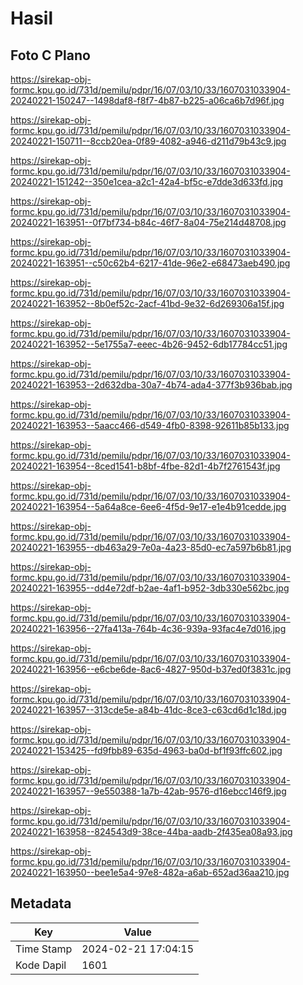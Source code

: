 # Hasil

## Foto C Plano

https://sirekap-obj-formc.kpu.go.id/731d/pemilu/pdpr/16/07/03/10/33/1607031033904-20240221-150247--1498daf8-f8f7-4b87-b225-a06ca6b7d96f.jpg

https://sirekap-obj-formc.kpu.go.id/731d/pemilu/pdpr/16/07/03/10/33/1607031033904-20240221-150711--8ccb20ea-0f89-4082-a946-d211d79b43c9.jpg

https://sirekap-obj-formc.kpu.go.id/731d/pemilu/pdpr/16/07/03/10/33/1607031033904-20240221-151242--350e1cea-a2c1-42a4-bf5c-e7dde3d633fd.jpg

https://sirekap-obj-formc.kpu.go.id/731d/pemilu/pdpr/16/07/03/10/33/1607031033904-20240221-163951--0f7bf734-b84c-46f7-8a04-75e214d48708.jpg

https://sirekap-obj-formc.kpu.go.id/731d/pemilu/pdpr/16/07/03/10/33/1607031033904-20240221-163951--c50c62b4-6217-41de-96e2-e68473aeb490.jpg

https://sirekap-obj-formc.kpu.go.id/731d/pemilu/pdpr/16/07/03/10/33/1607031033904-20240221-163952--8b0ef52c-2acf-41bd-9e32-6d269306a15f.jpg

https://sirekap-obj-formc.kpu.go.id/731d/pemilu/pdpr/16/07/03/10/33/1607031033904-20240221-163952--5e1755a7-eeec-4b26-9452-6db17784cc51.jpg

https://sirekap-obj-formc.kpu.go.id/731d/pemilu/pdpr/16/07/03/10/33/1607031033904-20240221-163953--2d632dba-30a7-4b74-ada4-377f3b936bab.jpg

https://sirekap-obj-formc.kpu.go.id/731d/pemilu/pdpr/16/07/03/10/33/1607031033904-20240221-163953--5aacc466-d549-4fb0-8398-92611b85b133.jpg

https://sirekap-obj-formc.kpu.go.id/731d/pemilu/pdpr/16/07/03/10/33/1607031033904-20240221-163954--8ced1541-b8bf-4fbe-82d1-4b7f2761543f.jpg

https://sirekap-obj-formc.kpu.go.id/731d/pemilu/pdpr/16/07/03/10/33/1607031033904-20240221-163954--5a64a8ce-6ee6-4f5d-9e17-e1e4b91cedde.jpg

https://sirekap-obj-formc.kpu.go.id/731d/pemilu/pdpr/16/07/03/10/33/1607031033904-20240221-163955--db463a29-7e0a-4a23-85d0-ec7a597b6b81.jpg

https://sirekap-obj-formc.kpu.go.id/731d/pemilu/pdpr/16/07/03/10/33/1607031033904-20240221-163955--dd4e72df-b2ae-4af1-b952-3db330e562bc.jpg

https://sirekap-obj-formc.kpu.go.id/731d/pemilu/pdpr/16/07/03/10/33/1607031033904-20240221-163956--27fa413a-764b-4c36-939a-93fac4e7d016.jpg

https://sirekap-obj-formc.kpu.go.id/731d/pemilu/pdpr/16/07/03/10/33/1607031033904-20240221-163956--e6cbe6de-8ac6-4827-950d-b37ed0f3831c.jpg

https://sirekap-obj-formc.kpu.go.id/731d/pemilu/pdpr/16/07/03/10/33/1607031033904-20240221-163957--313cde5e-a84b-41dc-8ce3-c63cd6d1c18d.jpg

https://sirekap-obj-formc.kpu.go.id/731d/pemilu/pdpr/16/07/03/10/33/1607031033904-20240221-153425--fd9fbb89-635d-4963-ba0d-bf1f93ffc602.jpg

https://sirekap-obj-formc.kpu.go.id/731d/pemilu/pdpr/16/07/03/10/33/1607031033904-20240221-163957--9e550388-1a7b-42ab-9576-d16ebcc146f9.jpg

https://sirekap-obj-formc.kpu.go.id/731d/pemilu/pdpr/16/07/03/10/33/1607031033904-20240221-163958--824543d9-38ce-44ba-aadb-2f435ea08a93.jpg

https://sirekap-obj-formc.kpu.go.id/731d/pemilu/pdpr/16/07/03/10/33/1607031033904-20240221-163950--bee1e5a4-97e8-482a-a6ab-652ad36aa210.jpg


## Metadata

| Key        | Value               |
| ---------- | ------------------- |
| Time Stamp | 2024-02-21 17:04:15 |
| Kode Dapil | 1601                |



